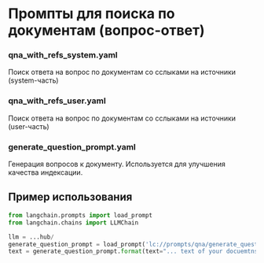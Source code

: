 # Промпты для поиска по документам (вопрос-ответ)

### qna_with_refs_system.yaml
Поиск ответа на вопрос по документам со сслыками на источники (system-часть)
### qna_with_refs_user.yaml
Поиск ответа на вопрос по документам со сслыками на источники (user-часть)
### generate_question_prompt.yaml
Генерация вопросов к документу. Используется для улучшения качества индексации.

## Пример использования

```python
from langchain.prompts import load_prompt
from langchain.chains import LLMChain

llm = ...hub/
generate_question_prompt = load_prompt('lc://prompts/qna/generate_question_prompt.yaml')
text = generate_question_prompt.format(text="... text of your docuemtns ...")
```